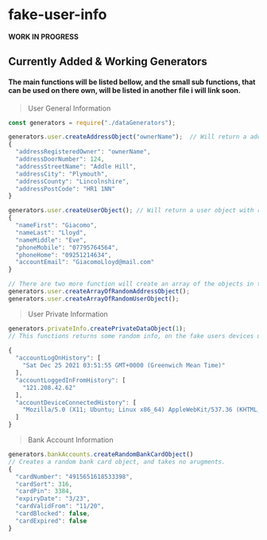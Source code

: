 

# fake-user-info
**WORK IN PROGRESS**
## Currently Added & Working Generators
#### The main functions will be listed bellow, and the small sub functions, that can be used on there own, will be listed in another file i will link soon.

> User General Information

```javascript
const generators = require("./dataGenerators");

generators.user.createAddressObject("ownerName");  // Will return a address object with the optional arguent of owner.
{
  "addressRegisteredOwner": "ownerName",
  "addressDoorNumber": 124,
  "addressStreetName": "Addle Hill",
  "addressCity": "Plymouth",
  "addressCounty": "Lincolnshire",
  "addressPostCode": "HR1 1NN"
}

generators.user.createUserObject(); // Will return a user object with random data.
{
  "nameFirst": "Giacomo",
  "nameLast": "Lloyd",
  "nameMiddle": "Eve",
  "phoneMobile": "07795764564",
  "phoneHome": "09251214634",
  "accountEmail": "GiacomoLloyd@mail.com"
}

// There are two more function will create an array of the objects in the given range passed.
generators.user.createArrayOfRandomAddressObject();
generators.user.createArrayOfRandomUserObject();
```  

> User Private Information
```javascript
generators.privateInfo.createPrivateDataObject(1);
// This functions returns some random info, on the fake users devices used, date's logged in and IPV4 connections. The function also take one argument, which is the amount of objects you would like to generate and add to the array. 
  
{
  "accountLogOnHistory": [
    "Sat Dec 25 2021 03:51:55 GMT+0000 (Greenwich Mean Time)"
  ],
  "accountLoggedInFromHistory": [
    "121.208.42.62"
  ],
  "accountDeviceConnectedHistory": [
    "Mozilla/5.0 (X11; Ubuntu; Linux x86_64) AppleWebKit/537.36 (KHTML, like Gecko) Chrome/78.0.3904.108 Safari/537.36 RuxitSynthetic/1.0 v7000265993717670679 t4157550440124640339"
  ]
}
```
> Bank Account Information
```javascript
generators.bankAccounts.createRandomBankCardObject()
// Creates a random bank card object, and takes no arugments.
{
  "cardNumber": "4915651618533398",
  "cardSort": 316,
  "cardPin": 3384,
  "expiryDate": "3/23",
  "cardValidFrom": "11/20",
  "cardBlocked": false,
  "cardExpired": false
}
```

